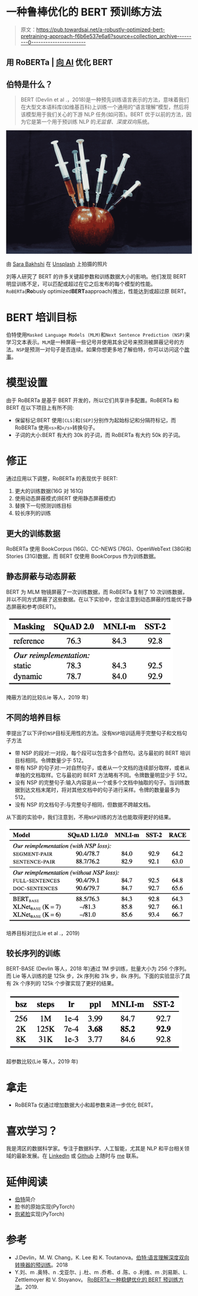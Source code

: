 # 一种鲁棒优化的 BERT 预训练方法

> 原文：<https://pub.towardsai.net/a-robustly-optimized-bert-pretraining-approach-f6b6e537e6a6?source=collection_archive---------0----------------------->

## 用 RoBERTa | [向 AI](https://towardsai.net) 优化 BERT

## 伯特是什么？

> BERT (Devlin et al .，2018)是一种预先训练语言表示的方法，意味着我们在大型文本语料库(如维基百科)上训练一个通用的“语言理解”模型，然后将该模型用于我们关心的下游 NLP 任务(如问答)。BERT 优于以前的方法，因为它是第一个用于预训练 NLP 的*无监督*、*深度双向*系统。

![](img/a74420da152ade34f8119d3161803ef5.png)

由 [Sara Bakhshi](https://unsplash.com/@sarabakhshi?utm_source=medium&utm_medium=referral) 在 [Unsplash](https://unsplash.com?utm_source=medium&utm_medium=referral) 上拍摄的照片

刘等人研究了 BERT 的许多关键超参数和训练数据大小的影响。他们发现 BERT 明显训练不足，可以匹配或超过在它之后发布的每个模型的性能。`RoBERTa`(**Ro**busly optimized**BERT**aapproach)推出，性能达到或超过原 BERT。

# BERT 培训目标

伯特使用`Masked Language Models (MLM)`和`Next Sentence Prediction (NSP)`来学习文本表示。`MLM`是一种屏蔽一些记号并使用其余记号来预测被屏蔽记号的方法。`NSP`是预测一对句子是否连续。如果你想更多地了解伯特，你可以访问这个[故事](https://towardsdatascience.com/how-bert-leverage-attention-mechanism-and-transformer-to-learn-word-contextual-relations-5bbee1b6dbdb)。

# 模型设置

由于 RoBERTa 是基于 BERT 开发的，所以它们共享许多配置。RoBERTa 和 BERT 在以下项目上有所不同:

*   保留标记:BERT 使用`[CLS]`和`[SEP]`分别作为起始标记和分隔符标记，而 RoBERTa 使用`<s>`和`</s>`转换句子。
*   子词的大小:BERT 有大约 30k 的子词，而 RoBERTa 有大约 50k 的子词。

# 修正

通过应用以下调整，RoBERTa 的表现优于 BERT:

1.  更大的训练数据(16G 对 161G)
2.  使用动态屏蔽模式(BERT 使用静态屏蔽模式)
3.  替换下一句预测训练目标
4.  较长序列的训练

## 更大的训练数据

RoBERTa 使用 BookCorpus (16G)、CC-NEWS (76G)、OpenWebText (38G)和 Stories (31G)数据，而 BERT 仅使用 BookCorpus 作为训练数据。

## 静态屏蔽与动态屏蔽

BERT 为 MLM 物镜屏蔽了一次训练数据，而 RoBERTa 复制了 10 次训练数据，并以不同方式屏蔽了这些数据。在以下实验中，您会注意到动态屏蔽的性能优于静态屏蔽和参考(BERT)。

![](img/bbba68f73848a6961c1b92f079332a14.png)

掩蔽方法的比较(Lie 等人，2019 年)

## 不同的培养目标

李提出了以下评价`NSP`目标无用性的方法。没有`NSP`培训适用于完整句子和文档句子方法

*   带 NSP 的段对:一对段，每个段可以包含多个自然句。这与最初的 BERT 培训目标相同。令牌数量少于 512。
*   带有 NSP 的句子对:一对自然句子，或者从一个文档的连续部分取样，或者从单独的文档取样。它与最初的 BERT 方法略有不同。令牌数量明显少于 512。
*   没有 NSP 的完整句子:输入内容是从一个或多个文档中抽取的句子。当训练数据到达文档末尾时，将对其他文档中的句子进行采样。令牌的数量最多为 512。
*   没有 NSP 的文档句子:与完整句子相同，但数据不跨越文档。

从下面的实验中，我们注意到，不用`NSP`训练的方法也能取得更好的结果。

![](img/22a8943e1f134dd74c9dd804f795882e.png)

培养目标对比(Lie et al .，2019)

## 较长序列的训练

BERT-BASE (Devlin 等人，2018 年)通过 1M 步训练，批量大小为 256 个序列。而 Lie 等人训练的是 125k 步，2k 序列和 31k 步，8k 序列。下面的实验显示了具有 2k 个序列的 125k 个步骤实现了更好的结果。

![](img/b447104cc25472e8212d5a9ed8ca7964.png)

超参数比较(Lie 等人，2019 年)

# 拿走

*   RoBERTa 仅通过增加数据大小和超参数来进一步优化 BERT。

# 喜欢学习？

我是湾区的数据科学家。专注于数据科学、人工智能，尤其是 NLP 和平台相关领域的最新发展。在 [LinkedIn](https://www.linkedin.com/in/edwardma1026) 或 [Github](https://github.com/makcedward) 上随时与 [me](https://makcedward.github.io/) 联系。

# 延伸阅读

*   [伯特](https://towardsdatascience.com/how-bert-leverage-attention-mechanism-and-transformer-to-learn-word-contextual-relations-5bbee1b6dbdb)简介
*   脸书的原始实现(PyTorch)
*   [抱紧脸](https://github.com/huggingface/pytorch-transformers/tree/master/pytorch_transformers)实现(PyTorch)

# 参考

*   J.Devlin，M. W. Chang，K. Lee 和 K. Toutanova。[伯特:语言理解深度双向转换器的预训练](https://arxiv.org/pdf/1810.04805.pdf)。2018
*   Y.刘、m .奥特、n .戈亚尔、j .杜、m .乔希、d .陈、o .利维、m .刘易斯、L. Zettlemoyer 和 V. Stoyanov。 [RoBERTa:一种稳健优化的 BERT 预训练方法](https://arxiv.org/pdf/1907.11692.pdf)。2019.